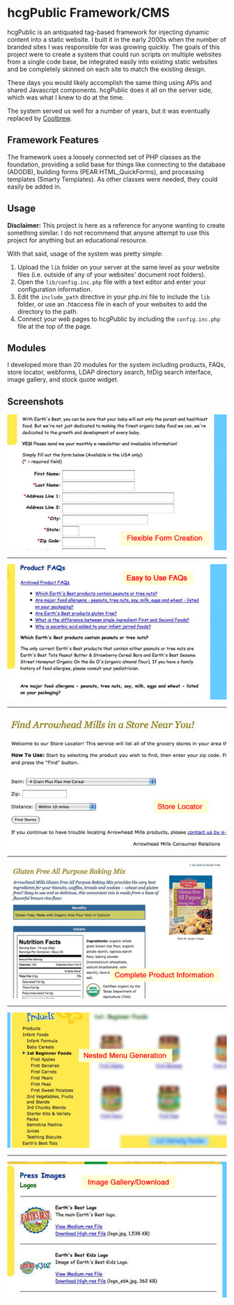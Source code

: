 # hcgPublic Framework/CMS

hcgPublic is an antiquated tag-based framework for injecting dynamic content into a static website. I built it in the early 2000s when the number of branded sites I was responsible for was growing quickly. The goals of this project were to create a system that could run scripts on multiple websites from a single code base, be integrated easily into existing static websites and be completely skinned on each site to match the existing design.

These days you would likely accomplish the same thing using APIs and shared Javascript components. hcgPublic does it all on the server side, which was what I knew to do at the time.

The system served us well for a number of years, but it was eventually replaced by [Coolbrew](https://github.com/jimappleg8/coolbrew/).


## Framework Features

The framework uses a loosely connected set of PHP classes as the foundation, providing a solid base for things like connecting to the database (ADODB), building forms (PEAR HTML_QuickForms), and processing templates (Smarty Templates). As other classes were needed, they could easily be added in.


## Usage

**Disclaimer:** This project is here as a reference for anyone wanting to create something similar. I do not recommend that anyone attempt to use this project for anything but an educational resource.

With that said, usage of the system was pretty simple:

1. Upload the `lib` folder on your server at the same level as your website files (i.e. outside of any of your websites' document root folders). 
2. Open the `lib/config.inc.php` file with a text editor and enter your configuration information.
3. Edit the `include_path` directive in your php.ini file to include the `lib` folder, or use an .htaccess file in each of your websites to add the directory to the path.
4. Connect your web pages to hcgPublic by including the `config.inc.php` file at the top of the page.


## Modules

I developed more than 20 modules for the system including products, FAQs, store locator, webforms, LDAP directory search, htDig search interface, image gallery, and stock quote widget.


## Screenshots

![Flexible form creation](images/hcgpublic-01.jpg)

---

![FAQs](images/hcgpublic-02.jpg)

---

![Store Locator](images/hcgpublic-03.jpg)

---

![Product pages](images/hcgpublic-04.jpg)

---

![Nested menus](images/hcgpublic-05.jpg)

---

![image gallery](images/hcgpublic-06.jpg)

